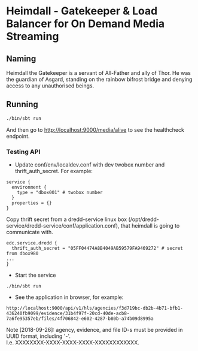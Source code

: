 # Heimdall - Gatekeeper &amp; Load Balancer for On Demand Media Streaming

## Naming
Heimdall the Gatekeeper is a servant of All-Father and ally of Thor. He was the guardian of Asgard, standing on the rainbow bifrost bridge and denying access to any unauthorised beings.

## Running

```bash
./bin/sbt run
```

And then go to <http://localhost:9000/media/alive> to see the healthcheck endpoint.

### Testing API
* Update conf/env/localdev.conf with dev twobox number and thrift_auth_secret. For example:
```
service {
  environment {
    type = "dbox001" # twobox number
  }
  properties = {}
}
```
Copy thrift secret from a dredd-service linux box (/opt/dredd-service/dredd-service/conf/application.conf),
that heimdall is going to communicate with.
```
edc.service.dredd {
  thrift_auth_secret = "05FF04474A8B4049AB59579FA9469272" # secret from dbox980
...
}
```

* Start the service
```
./bin/sbt run
```

* See the application in browser, for example:
```
http://localhost:9000/api/v1/hls/agencies/f3d719bc-db2b-4b71-bfb1-436240fb9099/evidence/31b4f97f-20cd-40de-acb8-7a6fe95357eb/files/4f706842-e602-4287-b80b-a74b09d8995a
```
Note [2018-09-26]: agency, evidence, and file ID-s must be provided in UUID format, including '-'.<br/>
I.e. XXXXXXXX-XXXX-XXXX-XXXX-XXXXXXXXXXXX.


